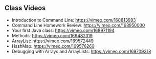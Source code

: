 ## Class Videos

- Introduction to Command Line: https://vimeo.com/168813983
- Command Line Homework Review: https://vimeo.com/168950000
- Your first Java class: https://vimeo.com/168971194
- Methods: https://vimeo.com/169482319
- ArrayList: https://vimeo.com/169572449
- HashMap: https://vimeo.com/169576260
- Debugging with Arrays and ArrayLists: https://vimeo.com/169709318
